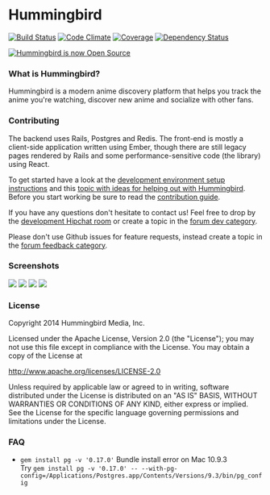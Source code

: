 # Hummingbird

[![Build Status](https://secure.travis-ci.org/hummingbird-me/hummingbird.png?branch=master)](http://travis-ci.org/hummingbird-me/hummingbird) [![Code Climate](https://codeclimate.com/github/hummingbird-me/hummingbird.png)](https://codeclimate.com/github/hummingbird-me/hummingbird) [![Coverage](https://codeclimate.com/github/hummingbird-me/hummingbird/coverage.png)](https://codeclimate.com/github/hummingbird-me/hummingbird) [![Dependency Status](https://gemnasium.com/hummingbird-me/hummingbird.svg)](https://gemnasium.com/hummingbird-me/hummingbird)

[![Hummingbird is now Open Source](http://hummingbird-forum.s3.amazonaws.com/86407dbb64dbecfee0cbd74b759a4b33f70657b74c29.jpg)](http://forums.hummingbird.me/t/hummingbird-is-now-open-source/9870)

### What is Hummingbird?

Hummingbird is a modern anime discovery platform that helps you track the anime you're watching, discover new anime and socialize with other fans.

### Contributing

The backend uses Rails, Postgres and Redis. The front-end is mostly a client-side application written using Ember, though there are still legacy pages rendered by Rails and some performance-sensitive code (the library) using React.

To get started have a look at the [development environment setup instructions](https://github.com/hummingbird-me/hummingbird/wiki/Setting-up-a-development-environment) and this [topic with ideas for helping out with Hummingbird](http://forums.hummingbird.me/t/how-to-help-out-with-hummingbird/9390). Before you start working be sure to read the [contribution guide](https://github.com/hummingbird-me/hummingbird/blob/master/CONTRIBUTING.md).

If you have any questions don't hesitate to contact us! Feel free to drop by the [development Hipchat room](https://www.hipchat.com/gIQZzCGPS) or create a topic in the [forum dev category](http://forums.hummingbird.me/category/dev).

Please don't use Github issues for feature requests, instead create a topic in the [forum feedback category](http://forums.hummingbird.me/category/feedback).

### Screenshots

[![](http://cl.ly/image/47431Z1t0v0c/profile-small.jpg)](http://hummingbird.me/users/Josh)
[![](http://cl.ly/image/2o0X2s1H3w1a/dash-small.jpg)](http://cl.ly/image/1M1l081z0L1y/Screen%20Shot%202014-06-14%20at%2010.57.17%20PM%20copy.png)
[![](http://cl.ly/image/0k1f3V351D2d/anime-small.jpg)](http://www.hummingbird.me/anime/attack-on-titan)
[![](http://cl.ly/image/1G05003F420p/library-small.jpg)](http://hummingbird.me/users/Josh/library)


### License

Copyright 2014 Hummingbird Media, Inc.

Licensed under the Apache License, Version 2.0 (the "License");
you may not use this file except in compliance with the License.
You may obtain a copy of the License at

   http://www.apache.org/licenses/LICENSE-2.0

Unless required by applicable law or agreed to in writing, software
distributed under the License is distributed on an "AS IS" BASIS,
WITHOUT WARRANTIES OR CONDITIONS OF ANY KIND, either express or implied.
See the License for the specific language governing permissions and
limitations under the License.

### FAQ
- `gem install pg -v '0.17.0'` Bundle install error on Mac 10.9.3    
Try `gem install pg -v '0.17.0' -- --with-pg-config=/Applications/Postgres.app/Contents/Versions/9.3/bin/pg_config`
